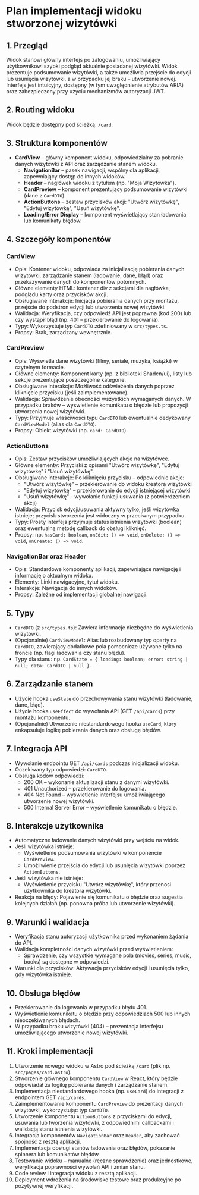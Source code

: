 # Plan implementacji widoku stworzonej wizytówki

## 1. Przegląd

Widok stanowi główny interfejs po zalogowaniu, umożliwiający użytkownikowi szybki podgląd aktualnie posiadanej wizytówki. Widok prezentuje podsumowanie wizytówki, a także umożliwia przejście do edycji lub usunięcia wizytówki, a w przypadku jej braku – utworzenie nowej. Interfejs jest intuicyjny, dostępny (w tym uwzględnienie atrybutów ARIA) oraz zabezpieczony przy użyciu mechanizmów autoryzacji JWT.

## 2. Routing widoku

Widok będzie dostępny pod ścieżką: `/card`.

## 3. Struktura komponentów

- **CardView** – główny komponent widoku, odpowiedzialny za pobranie danych wizytówki z API oraz zarządzanie stanem widoku.
  - **NavigationBar** – pasek nawigacji, wspólny dla aplikacji, zapewniający dostęp do innych widoków.
  - **Header** – nagłówek widoku z tytułem (np. "Moja Wizytówka").
  - **CardPreview** – komponent prezentujący podsumowanie wizytówki (dane z `CardDTO`).
  - **ActionButtons** – zestaw przycisków akcji: "Utwórz wizytówkę", "Edytuj wizytówkę", "Usuń wizytówkę".
  - **Loading/Error Display** – komponent wyświetlający stan ładowania lub komunikaty błędów.

## 4. Szczegóły komponentów

### CardView

- Opis: Kontener widoku, odpowiada za inicjalizację pobierania danych wizytówki, zarządzanie stanem (ładowanie, dane, błąd) oraz przekazywanie danych do komponentów potomnych.
- Główne elementy HTML: kontener div z sekcjami dla nagłówka, podglądu karty oraz przycisków akcji.
- Obsługiwane interakcje: Inicjacja pobierania danych przy montażu, przejście do podstron edycji lub utworzenia nowej wizytówki.
- Walidacja: Weryfikacja, czy odpowiedź API jest poprawna (kod 200) lub czy wystąpił błąd (np. 401 – przekierowanie do logowania).
- Typy: Wykorzystuje typ `CardDTO` zdefiniowany w `src/types.ts`.
- Propsy: Brak, zarządzany wewnętrznie.

### CardPreview

- Opis: Wyświetla dane wizytówki (filmy, seriale, muzyka, książki) w czytelnym formacie.
- Główne elementy: Komponent karty (np. z biblioteki Shadcn/ui), listy lub sekcje prezentujące poszczególne kategorie.
- Obsługiwane interakcje: Możliwość odświeżenia danych poprzez kliknięcie przycisku (jeśli zaimplementowane).
- Walidacja: Sprawdzenie obecności wszystkich wymaganych danych. W przypadku braków – wyświetlenie komunikatu o błędzie lub propozycji utworzenia nowej wizytówki.
- Typy: Przyjmuje właściwości typu `CardDTO` lub ewentualnie dedykowany `CardViewModel` (alias dla `CardDTO`).
- Propsy: Obiekt wizytówki (np. `card: CardDTO`).

### ActionButtons

- Opis: Zestaw przycisków umożliwiających akcje na wizytówce.
- Główne elementy: Przyciski z opisami "Utwórz wizytówkę", "Edytuj wizytówkę" i "Usuń wizytówkę".
- Obsługiwane interakcje: Po kliknięciu przycisku – odpowiednie akcje:
  - "Utwórz wizytówkę" – przekierowanie do widoku kreatora wizytówki
  - "Edytuj wizytówkę" – przekierowanie do edycji istniejącej wizytówki
  - "Usuń wizytówkę" – wywołanie funkcji usuwania (z potwierdzeniem akcji)
- Walidacja: Przycisk edycji/usuwania aktywny tylko, jeśli wizytówka istnieje; przycisk stworzenia jest widoczny w przeciwnym przypadku.
- Typy: Prosty interfejs przyjmuje status istnienia wizytówki (boolean) oraz ewentualną metodę callback do obsługi kliknięć.
- Propsy: np. `hasCard: boolean`, `onEdit: () => void`, `onDelete: () => void`, `onCreate: () => void`.

### NavigationBar oraz Header

- Opis: Standardowe komponenty aplikacji, zapewniające nawigację i informację o aktualnym widoku.
- Elementy: Linki nawigacyjne, tytuł widoku.
- Interakcje: Nawigacja do innych widoków.
- Propsy: Zależne od implementacji globalnej nawigacji.

## 5. Typy

- `CardDTO` (z `src/types.ts`): Zawiera informacje niezbędne do wyświetlenia wizytówki.
- (Opcjonalnie) `CardViewModel`: Alias lub rozbudowany typ oparty na `CardDTO`, zawierający dodatkowe pola pomocnicze używane tylko na froncie (np. flagi ładowania czy stanu błędu).
- Typy dla stanu: np. `CardState = { loading: boolean; error: string | null; data: CardDTO | null }`.

## 6. Zarządzanie stanem

- Użycie hooka `useState` do przechowywania stanu wizytówki (ładowanie, dane, błąd).
- Użycie hooka `useEffect` do wywołania API (GET `/api/cards`) przy montażu komponentu.
- (Opcjonalnie) Utworzenie niestandardowego hooka `useCard`, który enkapsuluje logikę pobierania danych oraz obsługę błędów.

## 7. Integracja API

- Wywołanie endpointu GET `/api/cards` podczas inicjalizacji widoku.
- Oczekiwany typ odpowiedzi: `CardDTO`.
- Obsługa kodów odpowiedzi:
  - 200 OK – wykonanie aktualizacji stanu z danymi wizytówki.
  - 401 Unauthorized – przekierowanie do logowania.
  - 404 Not Found – wyświetlenie interfejsu umożliwiającego utworzenie nowej wizytówki.
  - 500 Internal Server Error – wyświetlenie komunikatu o błędzie.

## 8. Interakcje użytkownika

- Automatyczne ładowanie danych wizytówki przy wejściu na widok.
- Jeśli wizytówka istnieje:
  - Wyświetlenie podsumowania wizytówki w komponencie `CardPreview`.
  - Umożliwienie przejścia do edycji lub usunięcia wizytówki poprzez `ActionButtons`.
- Jeśli wizytówka nie istnieje:
  - Wyświetlenie przycisku "Utwórz wizytówkę", który przenosi użytkownika do kreatora wizytówki.
- Reakcja na błędy: Pojawienie się komunikatu o błędzie oraz sugestia kolejnych działań (np. ponowna próba lub utworzenie wizytówki).

## 9. Warunki i walidacja

- Weryfikacja stanu autoryzacji użytkownika przed wykonaniem żądania do API.
- Walidacja kompletności danych wizytówki przed wyświetleniem:
  - Sprawdzenie, czy wszystkie wymagane pola (movies, series, music, books) są dostępne w odpowiedzi.
- Warunki dla przycisków: Aktywacja przycisków edycji i usunięcia tylko, gdy wizytówka istnieje.

## 10. Obsługa błędów

- Przekierowanie do logowania w przypadku błędu 401.
- Wyświetlenie komunikatu o błędzie przy odpowiedziach 500 lub innych nieoczekiwanych błędach.
- W przypadku braku wizytówki (404) – prezentacja interfejsu umożliwiającego utworzenie nowej wizytówki.

## 11. Kroki implementacji

1. Utworzenie nowego widoku w Astro pod ścieżką `/card` (plik np. `src/pages/card.astro`).
2. Stworzenie głównego komponentu `CardView` w React, który będzie odpowiadał za logikę pobierania danych i zarządzanie stanem.
3. Implementacja niestandardowego hooka (np. `useCard`) do integracji z endpointem GET `/api/cards`.
4. Zaimplementowanie komponentu `CardPreview` do prezentacji danych wizytówki, wykorzystując typ `CardDTO`.
5. Utworzenie komponentu `ActionButtons` z przyciskami do edycji, usuwania lub tworzenia wizytówki, z odpowiednimi callbackami i walidacją stanu istnienia wizytówki.
6. Integracja komponentów `NavigationBar` oraz `Header`, aby zachować spójność z resztą aplikacji.
7. Implementacja obsługi stanów ładowania oraz błędów, pokazanie spinnera lub komunikatów błędów.
8. Testowanie widoku – manualne (ręczne sprawdzenie) oraz jednostkowe, weryfikacja poprawności wywołań API i zmian stanu.
9. Code review i integracja widoku z resztą aplikacji.
10. Deployment wdrożenia na środowisko testowe oraz produkcyjne po pozytywnej weryfikacji.
